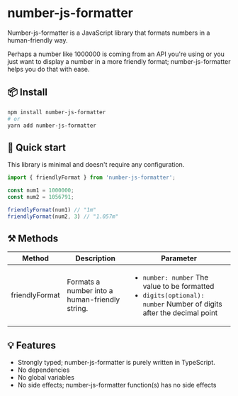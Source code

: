 # number-js-formatter

<p>Number-js-formatter is a JavaScript library that formats numbers in a human-friendly way.</p>

<p>Perhaps a number like 1000000 is coming from an API you're using or you just want to display a number in a more friendly format; number-js-formatter helps you do that with ease.</p>

## 📦 Install

```sh
npm install number-js-formatter
# or
yarn add number-js-formatter
```

## 🚀 Quick start
This library is minimal and doesn't require any configuration.

```js
import { friendlyFormat } from 'number-js-formatter';

const num1 = 1000000;
const num2 = 1056791;

friendlyFormat(num1) // "1m"
friendlyFormat(num2, 3) // "1.057m"
```

## ⚒️ Methods
<table>
    <thead>
        <tr>
            <th>Method</th>
            <th>Description</th>
            <th>Parameter</th>
        </tr>
    </thead>
    <tbody>
        <tr>
            <td>friendlyFormat</td>
            <td>Formats a number into a human-friendly string.</td>
            <td>
                <ul>
                    <li> <code>number: number</code> <span>The value to be formatted</span> </li>
                    <li> <code>digits(optional): number</code> <span>Number of digits after the decimal point</span> </li>
                </ul>
            </td>
        </tr>
    </tbody>
</table>

## 💡 Features
- Strongly typed; number-js-formatter is purely written in TypeScript.
- No dependencies
- No global variables
- No side effects; number-js-formatter function(s) has no side effects